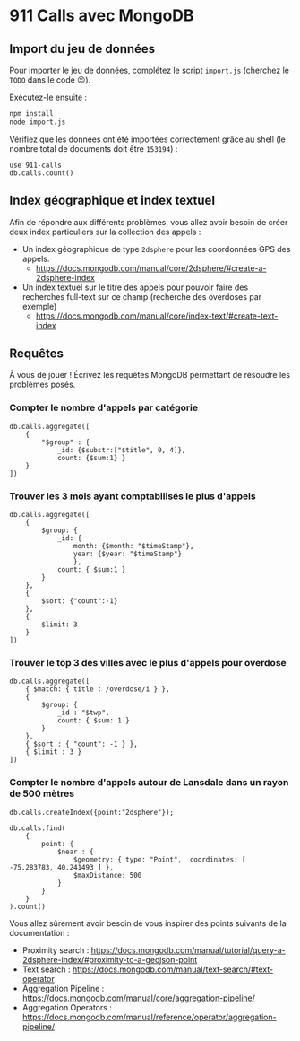 # 911 Calls avec MongoDB

## Import du jeu de données

Pour importer le jeu de données, complétez le script `import.js` (cherchez le `TODO` dans le code :wink:).

Exécutez-le ensuite :

```bash
npm install
node import.js
```

Vérifiez que les données ont été importées correctement grâce au shell (le nombre total de documents doit être `153194`) :

```
use 911-calls
db.calls.count()
```

## Index géographique et index textuel

Afin de répondre aux différents problèmes, vous allez avoir besoin de créer deux index particuliers sur la collection des appels :

* Un index géographique de type `2dsphere` pour les coordonnées GPS des appels.
  * https://docs.mongodb.com/manual/core/2dsphere/#create-a-2dsphere-index
* Un index textuel sur le titre des appels pour pouvoir faire des recherches full-text sur ce champ (recherche des overdoses par exemple)
  * https://docs.mongodb.com/manual/core/index-text/#create-text-index

## Requêtes

À vous de jouer ! Écrivez les requêtes MongoDB permettant de résoudre les problèmes posés.

### Compter le nombre d'appels par catégorie
```
db.calls.aggregate([
	{
		"$group" : {
			_id: {$substr:["$title", 0, 4]},
			count: {$sum:1} }
	}
])
```

### Trouver les 3 mois ayant comptabilisés le plus d'appels
```
db.calls.aggregate([
	{
		$group: {
			_id: {
				month: {$month: "$timeStamp"},
				year: {$year: "$timeStamp"}
				},
			count: { $sum:1 }
		}
	},
	{
		$sort: {"count":-1}
	},
	{
		$limit: 3
	}
])
```

### Trouver le top 3 des villes avec le plus d'appels pour overdose
```
db.calls.aggregate([
	{ $match: { title : /overdose/i } },
	{
		$group: {
			_id : "$twp",
			count: { $sum: 1 }
		}
	},
	{ $sort : { "count": -1 } },
	{ $limit : 3 }
])
```

### Compter le nombre d'appels autour de Lansdale dans un rayon de 500 mètres
```
db.calls.createIndex({point:"2dsphere"});

db.calls.find(
	{
		point: {
			$near : {
				$geometry: { type: "Point",  coordinates: [ -75.283783, 40.241493 ] },
				$maxDistance: 500
			}
		}
	}
).count()
```

Vous allez sûrement avoir besoin de vous inspirer des points suivants de la documentation :

* Proximity search : https://docs.mongodb.com/manual/tutorial/query-a-2dsphere-index/#proximity-to-a-geojson-point
* Text search : https://docs.mongodb.com/manual/text-search/#text-operator
* Aggregation Pipeline : https://docs.mongodb.com/manual/core/aggregation-pipeline/
* Aggregation Operators : https://docs.mongodb.com/manual/reference/operator/aggregation-pipeline/
